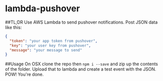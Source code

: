 # lambda-pushover
##TL;DR
Use AWS Lambda to send pushover notifications. 
Post JSON data like this:
```JSON
{
  "token": "your app token from pushover",
  "key": "your user key from pushover",
  "message": "your message to send"
}
```
##Usage
On OSX clone the repo then `npm i --save` and zip up the contents of the folder. 
Upload that to lambda and create a test event with the JSON. 
POW! You're done. 
